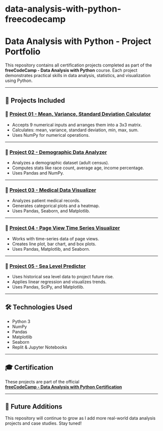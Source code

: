 # data-analysis-with-python-freecodecamp

# Data Analysis with Python - Project Portfolio

This repository contains all certification projects completed as part of the **freeCodeCamp - Data Analysis with Python** course. Each project demonstrates practical skills in data analysis, statistics, and visualization using Python.

---

## 📁 Projects Included

### 🔹 [Project 01 - Mean, Variance, Standard Deviation Calculator](./project-01-mean-variance-standard-deviation)
- Accepts 9 numerical inputs and arranges them into a 3x3 matrix.
- Calculates: mean, variance, standard deviation, min, max, sum.
- Uses NumPy for numerical operations.

---

### 🔹 [Project 02 - Demographic Data Analyzer](./project-02-demographic-data-analyzer)
- Analyzes a demographic dataset (adult census).
- Computes stats like race count, average age, income percentage.
- Uses Pandas and NumPy.

---

### 🔹 [Project 03 - Medical Data Visualizer](./project-03-medical-data-visualizer)
- Analyzes patient medical records.
- Generates categorical plots and a heatmap.
- Uses Pandas, Seaborn, and Matplotlib.

---

### 🔹 [Project 04 - Page View Time Series Visualizer](./project-04-page-view-time-series-visualizer)
- Works with time-series data of page views.
- Creates line plot, bar chart, and box plots.
- Uses Pandas, Matplotlib, and Seaborn.

---

### 🔹 [Project 05 - Sea Level Predictor](./project-05-sea-level-predictor)
- Uses historical sea level data to project future rise.
- Applies linear regression and visualizes trends.
- Uses Pandas, SciPy, and Matplotlib.

---

## 🛠 Technologies Used

- Python 3
- NumPy
- Pandas
- Matplotlib
- Seaborn
- Replit & Jupyter Notebooks

---

## 🎓 Certification

These projects are part of the official  
**[freeCodeCamp - Data Analysis with Python Certification](https://www.freecodecamp.org/learn/data-analysis-with-python/)**

---

## 📌 Future Additions

This repository will continue to grow as I add more real-world data analysis projects and case studies. Stay tuned!
